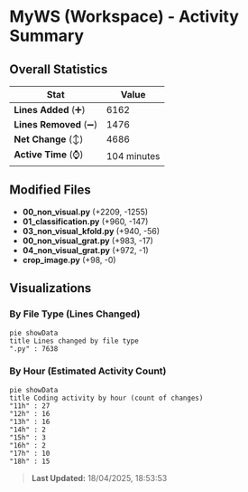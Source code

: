# MyWS (Workspace) - Activity Summary 

## Overall Statistics

| Stat                   | Value                                                             |
| ---------------------- | ----------------------------------------------------------------- |
| **Lines Added** (➕)   | 6162                                          |
| **Lines Removed** (➖) | 1476                                        |
| **Net Change** (↕)    | 4686                |
| **Active Time** (⌚)   | 104 minutes |


## Modified Files
- **00_non_visual.py** (+2209, -1255)
- **01_classification.py** (+960, -147)
- **03_non_visual_kfold.py** (+940, -56)
- **00_non_visual_grat.py** (+983, -17)
- **04_non_visual_grat.py** (+972, -1)
- **crop_image.py** (+98, -0)

## Visualizations

### By File Type (Lines Changed)

```mermaid
pie showData
title Lines changed by file type
".py" : 7638
```

### By Hour (Estimated Activity Count)

```mermaid
pie showData
title Coding activity by hour (count of changes)
"11h" : 27
"12h" : 16
"13h" : 16
"14h" : 2
"15h" : 3
"16h" : 2
"17h" : 10
"18h" : 15
```


> **Last Updated:** 18/04/2025, 18:53:53